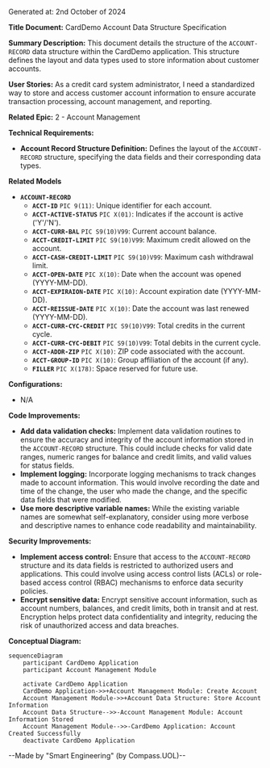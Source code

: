 Generated at: 2nd October of 2024

**Title Document:** CardDemo Account Data Structure Specification

**Summary Description:**
This document details the structure of the `ACCOUNT-RECORD` data structure within the CardDemo application. This structure defines the layout and data types used to store information about customer accounts.

**User Stories:**
As a credit card system administrator, I need a standardized way to store and access customer account information to ensure accurate transaction processing, account management, and reporting.

**Related Epic:** 2 - Account Management

**Technical Requirements:**
- **Account Record Structure Definition:** Defines the layout of the `ACCOUNT-RECORD` structure, specifying the data fields and their corresponding data types.

**Related Models**
- **`ACCOUNT-RECORD`**
  - **`ACCT-ID`** `PIC 9(11)`: Unique identifier for each account.
  - **`ACCT-ACTIVE-STATUS`** `PIC X(01)`: Indicates if the account is active ('Y'/'N').
  - **`ACCT-CURR-BAL`** `PIC S9(10)V99`: Current account balance.
  - **`ACCT-CREDIT-LIMIT`** `PIC S9(10)V99`: Maximum credit allowed on the account.
  - **`ACCT-CASH-CREDIT-LIMIT`** `PIC S9(10)V99`: Maximum cash withdrawal limit.
  - **`ACCT-OPEN-DATE`** `PIC X(10)`: Date when the account was opened (YYYY-MM-DD).
  - **`ACCT-EXPIRAION-DATE`** `PIC X(10)`: Account expiration date (YYYY-MM-DD).
  - **`ACCT-REISSUE-DATE`** `PIC X(10)`: Date the account was last renewed (YYYY-MM-DD).
  - **`ACCT-CURR-CYC-CREDIT`** `PIC S9(10)V99`: Total credits in the current cycle.
  - **`ACCT-CURR-CYC-DEBIT`** `PIC S9(10)V99`: Total debits in the current cycle.
  - **`ACCT-ADDR-ZIP`** `PIC X(10)`: ZIP code associated with the account.
  - **`ACCT-GROUP-ID`** `PIC X(10)`: Group affiliation of the account (if any).
  - **`FILLER`** `PIC X(178)`: Space reserved for future use.

**Configurations:**
- N/A

**Code Improvements:**
- **Add data validation checks:** Implement data validation routines to ensure the accuracy and integrity of the account information stored in the `ACCOUNT-RECORD` structure. This could include checks for valid date ranges, numeric ranges for balance and credit limits, and valid values for status fields.
- **Implement logging:** Incorporate logging mechanisms to track changes made to account information. This would involve recording the date and time of the change, the user who made the change, and the specific data fields that were modified. 
- **Use more descriptive variable names:** While the existing variable names are somewhat self-explanatory, consider using more verbose and descriptive names to enhance code readability and maintainability. 

**Security Improvements:**
- **Implement access control:** Ensure that access to the `ACCOUNT-RECORD` structure and its data fields is restricted to authorized users and applications. This could involve using access control lists (ACLs) or role-based access control (RBAC) mechanisms to enforce data security policies.
- **Encrypt sensitive data:** Encrypt sensitive account information, such as account numbers, balances, and credit limits, both in transit and at rest. Encryption helps protect data confidentiality and integrity, reducing the risk of unauthorized access and data breaches.

**Conceptual Diagram:**

```mermaid
sequenceDiagram
    participant CardDemo Application
    participant Account Management Module

    activate CardDemo Application
    CardDemo Application->>+Account Management Module: Create Account
    Account Management Module->>+Account Data Structure: Store Account Information
    Account Data Structure-->>-Account Management Module: Account Information Stored
    Account Management Module-->>-CardDemo Application: Account Created Successfully
    deactivate CardDemo Application
```

--Made by "Smart Engineering" (by Compass.UOL)--